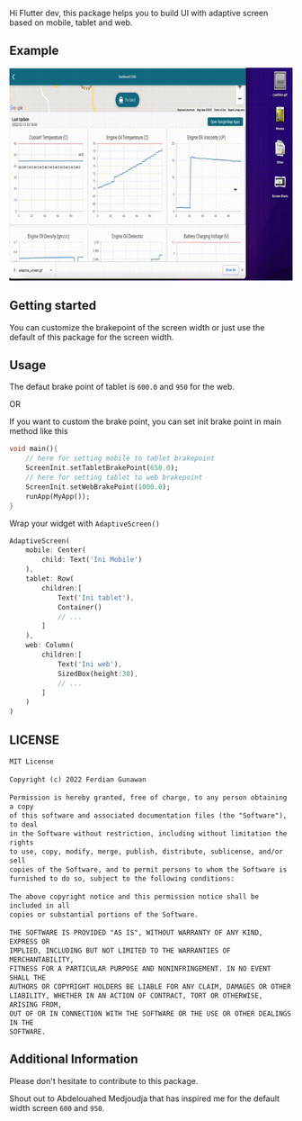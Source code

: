 Hi Flutter dev, this package helps you to build UI with adaptive screen based on mobile, tablet and web.

## Example

<img src= "https://raw.githubusercontent.com/ferdiangunawan/adaptive_screen_flutter/master/screen_adaptive_flutter.gif"/>

## Getting started

You can customize the brakepoint of the screen width or just use the default of 
this package for the screen width.

## Usage

The defaut brake point of tablet is `600.0` and `950` for the web.

OR

If you want to custom the brake point,
you can set init brake point in main method like this
 
```dart
void main(){
    // here for setting mobile to tablet brakepoint
    ScreenInit.setTabletBrakePoint(650.0);
    // here for setting tablet to web brakepoint
    ScreenInit.setWebBrakePoint(1000.0);
    runApp(MyApp());
}
```
Wrap your widget with `AdaptiveScreen()`
```dart
AdaptiveScreen(
    mobile: Center(
        child: Text('Ini Mobile')
    ),
    tablet: Row(
        children:[
            Text('Ini tablet'),
            Container()
            // ...
        ]
    ),
    web: Column(
        children:[
            Text('Ini web'),
            SizedBox(height:30),
            // ...
        ]
    )
)
```


## LICENSE

```
MIT License

Copyright (c) 2022 Ferdian Gunawan

Permission is hereby granted, free of charge, to any person obtaining a copy
of this software and associated documentation files (the "Software"), to deal
in the Software without restriction, including without limitation the rights
to use, copy, modify, merge, publish, distribute, sublicense, and/or sell
copies of the Software, and to permit persons to whom the Software is
furnished to do so, subject to the following conditions:

The above copyright notice and this permission notice shall be included in all
copies or substantial portions of the Software.

THE SOFTWARE IS PROVIDED "AS IS", WITHOUT WARRANTY OF ANY KIND, EXPRESS OR
IMPLIED, INCLUDING BUT NOT LIMITED TO THE WARRANTIES OF MERCHANTABILITY,
FITNESS FOR A PARTICULAR PURPOSE AND NONINFRINGEMENT. IN NO EVENT SHALL THE
AUTHORS OR COPYRIGHT HOLDERS BE LIABLE FOR ANY CLAIM, DAMAGES OR OTHER
LIABILITY, WHETHER IN AN ACTION OF CONTRACT, TORT OR OTHERWISE, ARISING FROM,
OUT OF OR IN CONNECTION WITH THE SOFTWARE OR THE USE OR OTHER DEALINGS IN THE
SOFTWARE.
```

## Additional Information
Please don't hesitate to contribute to this package.

Shout out to Abdelouahed Medjoudja that has inspired me for the default width screen `600` and `950`.
